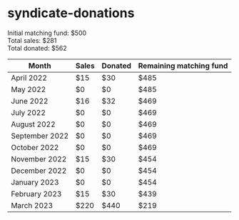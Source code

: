 # syndicate-donations

Initial matching fund: $500  
Total sales: $281  
Total donated: $562  

Month          | Sales | Donated | Remaining matching fund
-------------- | ----- | ------- | ------------------------ 
April 2022     | $15   | $30     | $485
May 2022       | $0    | $0      | $485
June 2022      | $16   | $32     | $469
July 2022      | $0    | $0      | $469
August 2022    | $0    | $0      | $469
September 2022 | $0    | $0      | $469
October 2022   | $0    | $0      | $469
November 2022  | $15   | $30     | $454
December 2022  | $0    | $0      | $454
January 2023   | $0    | $0      | $454
February 2023  | $15   | $30     | $439
March 2023     | $220  | $440    | $219
